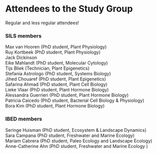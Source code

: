 # Attendees to the Study Group
Regular and less regular attendees!


### SILS members
Max van Hooren  (PhD student, Plant Physiology)  
Ruy Kortbeek (PhD student, Plant Physiology)  
Jack Dickinson  
Eike Mahlandt (PhD student,  Molecular Cytology)  
Tijs Bliek (Technician, Plant Epigenetics)  
Stefania Astrologo (PhD student, Systems Biology)  
Jihed Chouaref (PhD student, Plant Epigenetics)  
Safarina Ahmad (PhD student, Plant Cell Biology)  
Lieke Vlaar (PhD student, Plant Hormone Biology)  
Alessandra Guerrieri (PhD student, Plant Hormone Biology)  
Patricia Caicedo (PhD student, Bacterial Cell Biology & Physiology)  
Bora Kim (PhD student, Plant Hormone Biology)  

### IBED members
Seringe Huisman (PhD student, Ecosystem & Landscape Dynamics)  
Sara Campana (PhD student, Freshwater and Marine Ecology)  
Mariam Cabrera (PhD student, Paleo Ecology and Landscape Ecology)  
Anne-Catherine Ahn (PhD student, Freshwater and Marine Ecology )  
